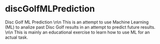 # discGolfMLPrediction
Disc Golf ML Prediction
\n\n
This is an attempt to use Machine Learning (ML) to analize past Disc Golf results in an attempt to predict future results.
\n\n
This is mainly an educational exercise to learn how to use ML for an actual task.
